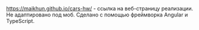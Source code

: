 https://maikhun.github.io/cars-hw/ - ссылка на веб-страницу реализации. Не адаптировано под моб.
Сделано с помощью фреймворка Angular и TypeScript.
